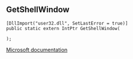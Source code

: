 ## GetShellWindow

```
[DllImport("user32.dll", SetLastError = true)]
public static extern IntPtr GetShellWindow(
   
);
```

[Microsoft documentation](https://docs.microsoft.com/en-us/windows/win32/api/winuser/nf-winuser-getshellwindow)
